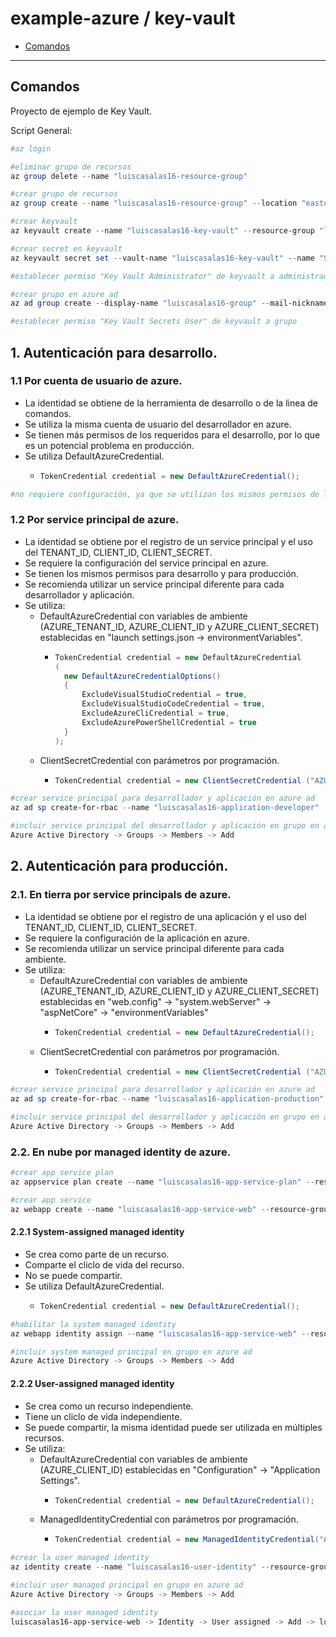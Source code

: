 #

# example-azure / key-vault

- [Comandos](#comandos)

---

## Comandos

Proyecto de ejemplo de Key Vault.

Script General:

```powershell
#az login

#eliminar grupo de recursos
az group delete --name "luiscasalas16-resource-group"

#crear grupo de recursos
az group create --name "luiscasalas16-resource-group" --location "eastus2"

#crear keyvault
az keyvault create --name "luiscasalas16-key-vault" --resource-group "luiscasalas16-resource-group" --location "eastus2" --enable-rbac-authorization "true"

#crear secret en keyvault
az keyvault secret set --vault-name "luiscasalas16-key-vault" --name "SecretNameKeyVault" --value "secret_value_in_key_vault"

#establecer permiso "Key Vault Administrator" de keyvault a administrador

#crear grupo en azure ad
az ad group create --display-name "luiscasalas16-group" --mail-nickname "luiscasalas16-group" --description "luiscasalas16-group"

#establecer permiso "Key Vault Secrets User" de keyvault a grupo
```

## 1. Autenticación para desarrollo.

### 1.1 Por cuenta de usuario de azure.

- La identidad se obtiene de la herramienta de desarrollo o de la linea de comandos.
- Se utiliza la misma cuenta de usuario del desarrollador en azure.
- Se tienen más permisos de los requeridos para el desarrollo, por lo que es un potencial problema en producción.
- Se utiliza DefaultAzureCredential.
  - ```csharp
    TokenCredential credential = new DefaultAzureCredential();
    ```

```powershell
#no requiere configuración, ya que se utilizan los mismos permisos de la cuenta de usuario de azure.
```

### 1.2 Por service principal de azure.

- La identidad se obtiene por el registro de un service principal y el uso del TENANT_ID, CLIENT_ID, CLIENT_SECRET.
- Se requiere la configuración del service principal en azure.
- Se tienen los mismos permisos para desarrollo y para producción.
- Se recomienda utilizar un service principal diferente para cada desarrollador y aplicación.
- Se utiliza:
  - DefaultAzureCredential con variables de ambiente (AZURE_TENANT_ID, AZURE_CLIENT_ID y AZURE_CLIENT_SECRET) establecidas en "launch settings.json -> environmentVariables".
    - ```csharp
      TokenCredential credential = new DefaultAzureCredential
      (
      	new DefaultAzureCredentialOptions()
      	{
      		ExcludeVisualStudioCredential = true,
      		ExcludeVisualStudioCodeCredential = true,
      		ExcludeAzureCliCredential = true,
      		ExcludeAzurePowerShellCredential = true
      	}
      );
      ```
  - ClientSecretCredential con parámetros por programación.
    - ```csharp
      TokenCredential credential = new ClientSecretCredential ("AZURE_TENANT_ID", "AZURE_CLIENT_ID", "AZURE_CLIENT_SECRET");
      ```

```powershell
#crear service principal para desarrollador y aplicación en azure ad
az ad sp create-for-rbac --name "luiscasalas16-application-developer"

#incluir service principal del desarrollador y aplicación en grupo en azure ad
Azure Active Directory -> Groups -> Members -> Add
```

## 2. Autenticación para producción.

### 2.1. En tierra por service principals de azure.

- La identidad se obtiene por el registro de una aplicación y el uso del TENANT_ID, CLIENT_ID, CLIENT_SECRET.
- Se requiere la configuración de la aplicación en azure.
- Se recomienda utilizar un service principal diferente para cada ambiente.
- Se utiliza:
  - DefaultAzureCredential con variables de ambiente (AZURE_TENANT_ID, AZURE_CLIENT_ID y AZURE_CLIENT_SECRET) establecidas en "web.config" -> "system.webServer" -> "aspNetCore" -> "environmentVariables"
    - ```csharp
      TokenCredential credential = new DefaultAzureCredential();
      ```
  - ClientSecretCredential con parámetros por programación.
    - ```csharp
      TokenCredential credential = new ClientSecretCredential ("AZURE_TENANT_ID", "AZURE_CLIENT_ID", "AZURE_CLIENT_SECRET");
      ```

```powershell
#crear service principal para desarrollador y aplicación en azure ad
az ad sp create-for-rbac --name "luiscasalas16-application-production"

#incluir service principal del desarrollador y aplicación en grupo en azure ad
Azure Active Directory -> Groups -> Members -> Add
```

### 2.2. En nube por managed identity de azure.

```powershell
#crear app service plan
az appservice plan create --name "luiscasalas16-app-service-plan" --resource-group "luiscasalas16-resource-group" --location "eastus2" --sku "F1"

#crear app service
az webapp create --name "luiscasalas16-app-service-web" --resource-group "luiscasalas16-resource-group" --plan "luiscasalas16-app-service-plan" --runtime "dotnet:7"
```

#### 2.2.1 System-assigned managed identity

- Se crea como parte de un recurso.
- Comparte el cliclo de vida del recurso.
- No se puede compartir.
- Se utiliza DefaultAzureCredential.
  - ```csharp
    TokenCredential credential = new DefaultAzureCredential();
    ```

```powershell
#habilitar la system managed identity
az webapp identity assign --name "luiscasalas16-app-service-web" --resource-group "luiscasalas16-resource-group"

#incluir system managed principal en grupo en azure ad
Azure Active Directory -> Groups -> Members -> Add
```

#### 2.2.2 User-assigned managed identity

- Se crea como un recurso independiente.
- Tiene un cliclo de vida independiente.
- Se puede compartir, la misma identidad puede ser utilizada en múltiples recursos.
- Se utiliza:
  - DefaultAzureCredential con variables de ambiente (AZURE_CLIENT_ID) establecidas en "Configuration" -> "Application Settings".
    - ```csharp
      TokenCredential credential = new DefaultAzureCredential();
      ```
  - ManagedIdentityCredential con parámetros por programación.
    - ```csharp
      TokenCredential credential = new ManagedIdentityCredential("AZURE_CLIENT_ID");
      ```

```powershell
#crear la user managed identity
az identity create --name "luiscasalas16-user-identity" --resource-group "luiscasalas16-resource-group"

#incluir user managed principal en grupo en azure ad
Azure Active Directory -> Groups -> Members -> Add

#asociar la user managed identity
luiscasalas16-app-service-web -> Identity -> User assigned -> Add -> luiscasalas16-user-identity
```
